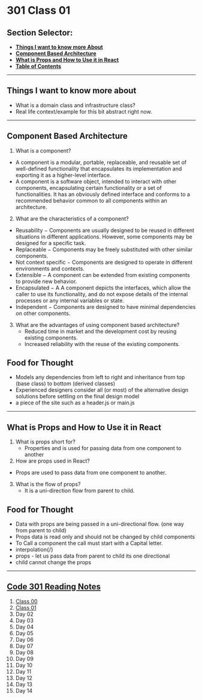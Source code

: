 # **301 Class 01**

## **Section Selector**:
  - [**Things I want to know more About**](#things-i-want-to-know-more-about)
  - [**Component Based Architecture**](#component-based-architecture)
  - [**What is Props and How to Use it in React**](#what-is-props-and-how-to-use-it-in-react)
  - [**Table of Contents**](#code-301-reading-notes)

---

## **Things I want to know more about**
- What is a domain class and infrastructure class?
- Real life context/example for this bit abstract right now. 

---

## **Component Based Architecture**
1. What is a component?
  + A component is a modular, portable, replaceable, and reusable set of well-defined functionality that encapsulates its implementation and exporting it as a higher-level interface.
  + A component is a software object, intended to interact with other components, encapsulating certain functionality or a set of functionalities. It has an obviously defined interface and conforms to a recommended behavior common to all components within an architecture.
2. What are the characteristics of a component?
  + Reusability − Components are usually designed to be reused in different situations in different applications. However, some components may be designed for a specific task.
  + Replaceable − Components may be freely substituted with other similar components.
  + Not context specific − Components are designed to operate in different environments and contexts.
  + Extensible − A component can be extended from existing components to provide new behavior.
  + Encapsulated − A A component depicts the interfaces, which allow the caller to use its functionality, and do not expose details of the internal processes or any internal variables or state.
  + Independent − Components are designed to have minimal dependencies on other components.
3. What are the advantages of using component based architecture?
   + Reduced time in market and the development cost by reusing existing components.
   + Increased reliability with the reuse of the existing components.

## **Food for Thought**
+ Models any dependencies from left to right and inheritance from top (base class) to bottom (derived classes)
+ Experienced designers consider all (or most) of the alternative design solutions before settling on the final design model
+ a piece of the site such as a header.js or main.js



---

## **What is Props and How to Use it in React**
1. What is props short for?
   + Properties and is used for passing data from one component to another
2. How are props used in React?
  + Props are used to pass data from one component to another.
3. What is the flow of props? 
   + It is a uni-direction flow from parent to child.

## **Food for Thought**
+ Data with props are being passed in a uni-directional flow. (one way from parent to child)
+ Props data is read only and should not be changed by child components
+ To Call a component the call must start with a Capital letter.
+ interpolation{/}
+ props - let us pass data from parent to child its one directional 
+ child cannot change the props

---

## [**Code 301 Reading Notes**](/301/301homepage.md)
  1. [Class 00](/301/class-01.md)
  2. [Class 01](/301/class-02.md)
  3. Day 02
  4. Day 03
  5. Day 04
  6. Day 05
  7. Day 06
  8. Day 07
  9. Day 08
  10. Day 09
  11. Day 10
  12. Day 11
  13. Day 12
  14. Day 13
  15. Day 14
<!-- DrP E-Sign Up, Up, Down, Down, Left, Right, Left, Right, B, A, Start -->
